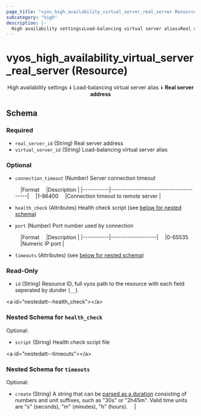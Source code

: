 ```yaml
---
page_title: "vyos_high_availability_virtual_server_real_server Resource - terraform-provider-vyos"
subcategory: "high"
description: |-
  High availability settings⯯Load-balancing virtual server alias⯯Real server address
---
```


# vyos_high_availability_virtual_server_real_server (Resource)
<center>

High availability settings
⯯
Load-balancing virtual server alias
⯯
**Real server address**


</center>

## Schema

### Required

- `real_server_id` (String) Real server address
- `virtual_server_id` (String) Load-balancing virtual server alias

### Optional

- `connection_timeout` (Number) Server connection timeout

    &emsp;|Format   &emsp;|Description                          |
    |-----------|---------------------------------------|
    &emsp;|1-86400  &emsp;|Connection timeout to remote server  |
- `health_check` (Attributes) Health check script (see [below for nested schema](#nestedatt--health_check))
- `port` (Number) Port number used by connection

    &emsp;|Format   &emsp;|Description      |
    |-----------|-------------------|
    &emsp;|0-65535  &emsp;|Numeric IP port  |
- `timeouts` (Attributes) (see [below for nested schema](#nestedatt--timeouts))

### Read-Only

- `id` (String) Resource ID, full vyos path to the resource with each field seperated by dunder (`__`).

&lt;a id=&#34;nestedatt--health_check&#34;&gt;&lt;/a&gt;
### Nested Schema for `health_check`

Optional:

- `script` (String) Health check script file


&lt;a id=&#34;nestedatt--timeouts&#34;&gt;&lt;/a&gt;
### Nested Schema for `timeouts`

Optional:

- `create` (String) A string that can be [parsed as a duration](https://pkg.go.dev/time#ParseDuration) consisting of numbers and unit suffixes, such as &#34;30s&#34; or &#34;2h45m&#34;. Valid time units are &#34;s&#34; (seconds), &#34;m&#34; (minutes), &#34;h&#34; (hours).  &emsp;|
